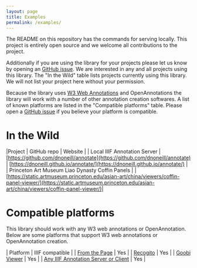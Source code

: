 ```yaml
---
layout: page
title: Examples
permalink: /examples/
---
```


The README on this repository has the commands for serving locally. This project is entirely open source and we welcome all contributions to the project.

Additionally if you are using the library for your projects please let us know by opening an [GitHub issue](https://github.com/NCSU-Libraries/iiif-annotation/issues). We are interested in any and all projects using this library. The "In the Wild" table lists projects currently using this library. We will not list your project here without your permission.

Because the library uses [W3 Web Annotations](https://www.w3.org/TR/annotation-model/) and OpenAnnotations the library will work with a number of other annotation creation softwares. A list of known platforms are listed in the "Compatible platforms" table. Please open a [GitHub issue](https://github.com/NCSU-Libraries/iiif-annotation/issues) if you believe your platform is compatible.

# In the Wild

|Project | GitHub repo | Website |
| Local IIIF Annotation Server | [https://github.com/dnoneill/annotate](https://github.com/dnoneill/annotate) | [https://dnoneill.github.io/annotate/](https://dnoneill.github.io/annotate/) |
| Princeton Art Museum Liao Dynasty Coffin Panels | | [https://static.artmuseum.princeton.edu/asian-art/china/viewers/coffin-panel-viewer/](https://static.artmuseum.princeton.edu/asian-art/china/viewers/coffin-panel-viewer/)|

# Compatible platforms
This library should work with any W3 web annotations or OpenAnnotation. Below are some platforms that support W3 web annotations or OpenAnnotation creation.

| Platform | IIIF compatible |
| [From the Page](https://fromthepage.com) | Yes |
| [Recogito](https://recogito.pelagios.org) | Yes |
| [Goobi Viewer](https://www.intranda.com/en/digiverso/goobi-viewer/goobi-viewer-overview/) | Yes |
| [Any IIIF Annotation Server or Client](https://github.com/IIIF/awesome-iiif#annotations) | Yes |
